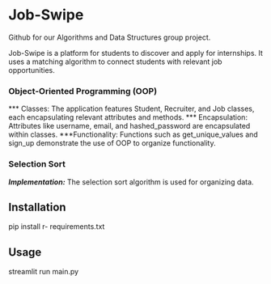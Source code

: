 # Job-Swipe
Github for our Algorithms and Data Structures group project.

Job-Swipe is a platform for students to discover and apply for internships. It uses a matching algorithm to connect students with relevant job opportunities.

### Object-Oriented Programming (OOP)
*** Classes: The application features Student, Recruiter, and Job classes, each encapsulating relevant attributes and methods.
*** Encapsulation: Attributes like username, email, and hashed_password are encapsulated within classes.
***Functionality: Functions such as get_unique_values and sign_up demonstrate the use of OOP to organize functionality.
### Selection Sort
***Implementation:*** The selection sort algorithm is used for organizing data. 

## Installation
pip install r- requirements.txt

## Usage
streamlit run main.py
